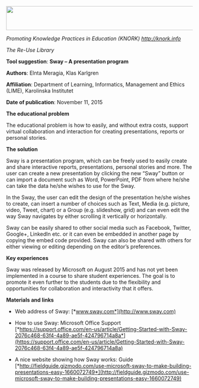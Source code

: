 <img src="md\img097/media/image01.png" width="624" height="65" />

*Promoting Knowledge Practices in Education (KNORK) http://knork.info*

*The Re-Use Library*

**Tool suggestion**: **Sway – A presentation program**

**Authors**: Elnta Meragia, Klas Karlgren

**Affiliation**: Department of Learning, Informatics, Management and Ethics (LIME), Karolinska Institutet

**Date of publication**: November 11, 2015

**The educational problem**

The educational problem is how to easily, and without extra costs, support virtual collaboration and interaction for creating presentations, reports or personal stories.

**The solution**

Sway is a presentation program, which can be freely used to easily create and share interactive reports, presentations, personal stories and more. The user can create a new presentation by clicking the new “Sway” button or can import a document such as Word, PowerPoint, PDF from where he/she can take the data he/she wishes to use for the Sway.

In the Sway, the user can edit the design of the presentation he/she wishes to create, can insert a number of choices such as Text, Media (e.g. picture, video, Tweet, chart) or a Group (e.g. slideshow, grid) and can even edit the way Sway navigates by either scrolling it vertically or horizontally.

Sway can be easily shared to other social media such as Facebook, Twitter, Google+, LinkedIn etc. or it can even be embedded in another page by copying the embed code provided. Sway can also be shared with others for either viewing or editing depending on the editor’s preferences.

**Key experiences**

Sway was released by Microsoft on August 2015 and has not yet been implemented in a course to share student experiences. The goal is to promote it even further to the students due to the flexibility and opportunities for collaboration and interactivity that it offers.

**Materials and links**

-   Web address of Sway: [*www.sway.com*](http://www.sway.com)

-   How to use Sway: Microsoft Office Support [*https://support.office.com/en-us/article/Getting-Started-with-Sway-2076c468-63f4-4a89-ae5f-424796714a8a*](https://support.office.com/en-us/article/Getting-Started-with-Sway-2076c468-63f4-4a89-ae5f-424796714a8a)

-   A nice website showing how Sway works: Guide [*http://fieldguide.gizmodo.com/use-microsoft-sway-to-make-building-presentations-easy-1660072749*](http://fieldguide.gizmodo.com/use-microsoft-sway-to-make-building-presentations-easy-1660072749)



